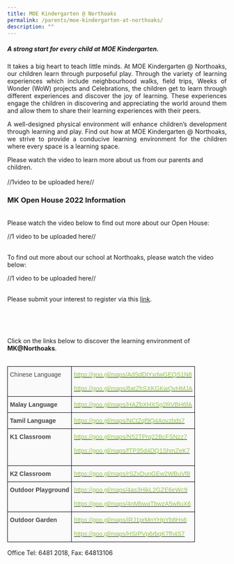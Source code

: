 ```yaml
---
title: MOE Kindergarten @ Northoaks
permalink: /parents/moe-kindergarten-at-northoaks/
description: ""
---
```

##### **A strong start for every child at MOE Kindergarten.**

<p style="text-align: justify">It takes a big heart to teach little minds. At MOE Kindergarten @ Northoaks, our children learn through purposeful play. Through the variety of learning experiences which include neighbourhood walks, field trips, Weeks of Wonder (WoW) projects and Celebrations, the children get to learn through different experiences and discover the joy of learning. These experiences engage the children in discovering and appreciating the world around them and allow them to share their learning experiences with their peers.  

<p style="text-align: justify">A well-designed physical environment will enhance children’s development through learning and play. Find out how at MOE Kindergarten @ Northoaks, we strive to provide a conducive learning environment for the children where every space is a learning space.  

	
Please watch the video to learn more about us from our parents and children.<br><br>//1video to be uploaded here//
<br>

### MK Open House 2022 Information

<br>
Please watch the video below to find out more about our Open House: 
	
//1 video to be uploaded here//
<br>
<br>
	
To find out more about our school at Northoaks, please watch the video below:
	
//1 video to be uploaded here//
<br>
<br>
	
Please submit your interest to register via this [link](https://form.gov.sg/#!/61fb60419641550013240604).

<br>
<br>
<br>
	
Click on the links below to discover the learning environment of **MK@Northoaks**.
<br><br>
	
<style type="text/css">
.tg  {border-collapse:collapse;border-spacing:0;}
.tg td{border-color:black;border-style:solid;border-width:1px;font-family:Arial, sans-serif;font-size:14px;
  overflow:hidden;padding:10px 5px;word-break:normal;}
.tg th{border-color:black;border-style:solid;border-width:1px;font-family:Arial, sans-serif;font-size:14px;
  font-weight:normal;overflow:hidden;padding:10px 5px;word-break:normal;}
.tg .tg-15z8{background-color:#FAFAFA;color:#454545;text-align:left;vertical-align:top}
.tg .tg-tiff{background-color:#FAFAFA;color:#90C446;text-align:left;vertical-align:top}
</style>
<table class="tg">
<thead>
  <tr>
    <th class="tg-15z8"><span style="font-weight:normal">Chinese Language            </span></th>
    <th class="tg-tiff"><a href="https://goo.gl/maps/AdSdDtYxdwGEQS1N8"><span style="text-decoration:none;color:#90C446">https://goo.gl/maps/AdSdDtYxdwGEQS1N8</span></a><span style="font-weight:normal"> </span><br><br><a href="https://goo.gl/maps/6atZhSXKGKwQvHMJA"><span style="text-decoration:none;color:#90C446">https://goo.gl/maps/6atZhSXKGKwQvHMJA</span></a><br></th>
  </tr>
</thead>
<tbody>
  <tr>
    <td class="tg-15z8"><span style="font-weight:bold">Malay Language              </span></td>
    <td class="tg-tiff"><a href="https://goo.gl/maps/HAZbXHXSg2RVBH6fA"><span style="text-decoration:none;color:#90C446">https://goo.gl/maps/HAZbXHXSg2RVBH6fA</span></a><br></td>
  </tr>
  <tr>
    <td class="tg-15z8"><span style="font-weight:bold">Tamil Language                </span></td>
    <td class="tg-tiff"><a href="https://goo.gl/maps/NCtZqf9Q4Aovzbds7"><span style="text-decoration:none;color:#90C446">https://goo.gl/maps/NCtZqf9Q4Aovzbds7</span></a><br></td>
  </tr>
  <tr>
    <td class="tg-15z8"><span style="font-weight:bold">K1 Classroom                  </span></td>
    <td class="tg-tiff"><a href="https://goo.gl/maps/N52TPrq22BcFSNzz7"><span style="text-decoration:none;color:#90C446">https://goo.gl/maps/N52TPrq22BcFSNzz7</span></a><span style="font-weight:normal"> </span><br><br><a href="https://goo.gl/maps/fTP35d4DQ1ShmZeK7"><span style="text-decoration:none;color:#90C446">https://goo.gl/maps/fTP35d4DQ1ShmZeK7</span></a><br><br></td>
  </tr>
  <tr>
    <td class="tg-15z8"><span style="font-weight:bold">K2 Classroom                  </span></td>
    <td class="tg-tiff"><a href="https://goo.gl/maps/rSZxDunGEw2WBuVf8"><span style="text-decoration:none;color:#90C446">https://goo.gl/maps/rSZxDunGEw2WBuVf8</span></a><br></td>
  </tr>
  <tr>
    <td class="tg-15z8"><span style="font-weight:bold">Outdoor Playground       </span></td>
    <td class="tg-tiff"><a href="https://goo.gl/maps/4as3HikL2GZE6eWc9"><span style="font-weight:normal;text-decoration:none;color:#90C446">https://goo.gl/maps/4as3HikL2GZE6eWc9</span></a><br><br><a href="https://goo.gl/maps/4nMbwaTbwzA5w8uX6"><span style="text-decoration:none;color:#90C446">https://goo.gl/maps/4nMbwaTbwzA5w8uX6</span></a></td>
  </tr>
  <tr>
    <td class="tg-15z8"><span style="font-weight:bold">Outdoor Garden             </span></td>
    <td class="tg-tiff"><a href="https://goo.gl/maps/iRJ1prMnYHpYb8Hs6"><span style="font-weight:normal;text-decoration:none;color:#90C446">https://goo.gl/maps/iRJ1prMnYHpYb8Hs6</span></a><br><br><a href="https://goo.gl/maps/HSrPVp6rbqK7fh4S7"><span style="text-decoration:none;color:#90C446">https://goo.gl/maps/HSrPVp6rbqK7fh4S7</span></a></td>
  </tr>
</tbody>
</table>

Office Tel: 6481 2018, Fax: 64813106  

[](https://goo.gl/maps/HSrPVp6rbqK7fh4S7)